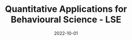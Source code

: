 ---
title: "Quantitative Applications for Behavioural Science - LSE"
collection: teaching
type: "Posgraduate course - M.Sc. Behavioural Science"
permalink: /teaching/PB4A7
venue: "London School of Economics and Political Science, Department of Psychological and Behavioural Science"
date: 2022-10-01
location: "London, UK"
---